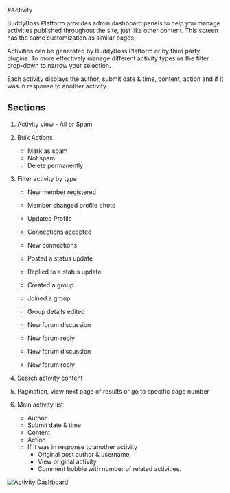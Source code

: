 #Activity

BuddyBoss Platform provides admin dashboard panels to help you manage activities published throughout the site, just like other content. This screen has the same customization as similar pages.

Activities can be generated by BuddyBoss Platform or by third party plugins. To more effectively manage different activity types us the filter drop-down to narrow your selection.

Each activity displays the author, submit date & time, content, action and if it was in response to another activity.

Sections<a name="Sections"></a>
--------

1.  Activity view - All or Spam
2.  Bulk Actions
    *   Mark as spam
    *   Not spam
    *   Delete permanently
3.  Filter activity by type
    *   New member registered  
        
    *   Member changed profile photo  
        
    *   Updated Profile  
        
    *   Connections accepted  
        
    *   New connections  
        
    *   Posted a status update  
        
    *   Replied to a status update  
        
    *   Created a group  
        
    *   Joined a group  
        
    *   Group details edited  
        
    *   New forum discussion  
        
    *   New forum reply  
        
    *   New forum discussion  
        
    *   New forum reply
4.  Search activity content  
    
5.  Pagination, view next page of results or go to specific page number  
    
6.  Main activity list
    *   Author
    *   Submit date & time
    *   Content
    *   Action
    *   If it was in response to another activity
        *   Original post author & username
        *   View original activity
        *   Comment bubble with number of related activities.

[![Activity Dashboard](https://www.buddyboss.com/resources/wp-content/uploads/2019/03/activitydashboard-1024x520.jpg)](https://www.buddyboss.com/resources/wp-content/uploads/2019/03/activitydashboard.jpg)